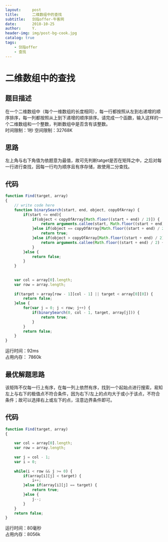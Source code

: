 ```yaml
---
layout:     post
title:      二维数组中的查找
subtitle:   剑指offer-牛客网
date:       2018-10-25
author:     Y.
header-img: img/post-bg-cook.jpg
catalog: true
tags:
    - 剑指offer  
    - 查找  
---
```


# 二维数组中的查找  
## 题目描述  
在一个二维数组中（每个一维数组的长度相同），每一行都按照从左到右递增的顺序排序，每一列都按照从上到下递增的顺序排序。请完成一个函数，输入这样的一个二维数组和一个整数，判断数组中是否含有该整数。  
时间限制：1秒 空间限制：32768K  
## 思路  
左上角与右下角值为依题意为最值，故可先判断tatget是否在矩阵之中，之后对每一行进行查找，因每一行均为顺序且有序存储，故使用二分查找。  
## 代码  
```javascript  
function Find(target, array)
{
    // write code here
    function binarySearch(start, end, object, copyOfArray) {
        if(start <= end){
            if(object < copyOfArray[Math.floor((start + end) / 2)]) {
                return arguments.callee(start, Math.floor((start + end) / 2) - 1, object, copyOfArray);
            }else if(object == copyOfArray[Math.floor((start + end) / 2)]) {
                return true;
            }else if(object > copyOfArray[Math.floor((start + end) / 2)]) {
                return arguments.callee(Math.floor((start + end) / 2) + 1, end, object, copyOfArray);
            }
        }else {
            return false;
        }
    }
    
    
    var col = array[0].length;
    var row = array.length;
    
    if(target > array[row - 1][col - 1] || target < array[0][0]) {
        return false;
    }else {
        for(var j = 0; j < row; j++) {
            if(binarySearch(0, col - 1, target, array[j])) {
                return true;
            }
        }
        return false;
    }
}
```
运行时间：92ms  
占用内存： 7860k  
## 最优解题思路  
该矩阵不仅每一行上有序，在每一列上依然有序，找到一个起始点进行搜索，易知左上与右下的极值点不符合条件，因为右下/左上的点均大于或小于该点，不符合条件；故可以选择右上或左下的点，注意边界条件即可。  
## 代码  
```javascript  
function Find(target, array)
{
    
    var col = array[0].length;
    var row = array.length;
    
    var j = col - 1;
    var i = 0;
    
    while(i < row && j >= 0) {
        if(array[i][j] < target) {
            i++;
        }else if(array[i][j] == target) {
            return true;
        }else {
            j--;
        }
    }
    return false;
}
```
运行时间：80毫秒  
占用内存：8056k
